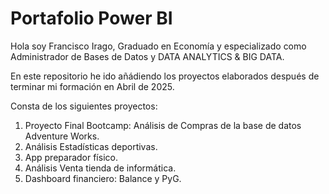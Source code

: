 # Portafolio Power BI

Hola soy Francisco Irago, Graduado en Economía y especializado como Administrador de Bases de Datos y DATA ANALYTICS &amp; BIG DATA.

En este repositorio he ido añádiendo los proyectos elaborados después de terminar mi formación en Abril de 2025.

Consta de los siguientes proyectos:

  1. Proyecto Final Bootcamp: Análisis de Compras de la base de datos Adventure Works.
  2. Análisis Estadísticas deportivas.
  3. App preparador físico.
  4. Análisis Venta tienda de informática.
  5. Dashboard financiero: Balance y PyG.
